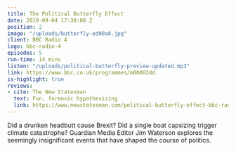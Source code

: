 ```yaml
---
title: The Political Butterfly Effect
date: 2019-09-04 17:38:00 Z
position: 2
image: "/uploads/butterfly-ed00a8.jpg"
client: BBC Radio 4
logo: bbc-radio-4
episodes: 5
run-time: 14 mins
listen: "/uploads/political-butterfly-preview-updated.mp3"
link: https://www.bbc.co.uk/programmes/m00082dd
is-highlight: true
reviews:
- cite: The New Statesman
  text: Fun, forensic hypothesizing
  link: https://www.newstatesman.com/political-butterfly-effect-bbc-radio-4-review
---
```


Did a drunken headbutt cause Brexit? Did a single boat capsizing trigger climate catastrophe? Guardian Media Editor Jim Waterson explores the seemingly insignificant events that have shaped the course of politics.